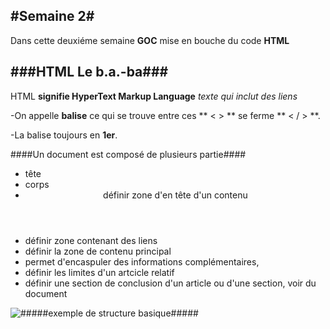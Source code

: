 #Semaine 2#
----------

Dans cette deuxiéme semaine **GOC** mise en bouche du code **HTML**

###HTML Le b.a.-ba###
------------------

HTML **signifie HyperText Markup Language** *texte qui inclut des liens* 

-On appelle **balise** ce qui se trouve entre ces ** < > ** se ferme  ** < / > **.

-La balise **<!DOCTYPE html>** toujours en **1er**.

####Un document est composé de plusieurs partie####

 * **<head>** tête  
 *  **<body>** corps  
 * **<header>** définir zone d'en tête d'un contenu  
 * **<nav>** définir zone contenant des liens 
 * **<main>** définir la zone de contenu principal 
 * **<aside>** permet d'encaspuler des informations complémentaires, 
 * **<section>** définir les limites d'un artcicle relatif 
 * **<footer>** définir une section de conclusion d'un article ou d'une section, voir du document 


![#####exemple de structure basique#####](http://simplonline.co/uploads/images/Front_End/zuliegarnier/structure_de_base_html.jpg)

